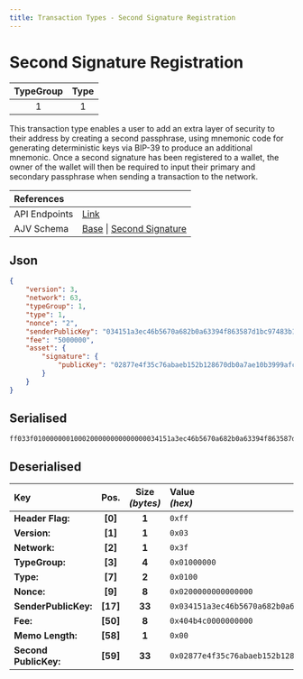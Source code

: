 ```yaml
---
title: Transaction Types - Second Signature Registration
---
```


# Second Signature Registration

| TypeGroup | Type  |
| :-------: | :---: |
|     1     |   1   |

This transaction type enables a user to add an extra layer of security to their address by creating a second passphrase, using mnemonic code for generating deterministic keys via BIP-39 to produce an additional mnemonic. Once a second signature has been registered to a wallet, the owner of the wallet will then be required to input their primary and secondary passphrase when sending a transaction to the network.

| References    |                                                                                                                                                                                                                                                                                                                             |
| :------------ | :-------------------------------------------------------------------------------------------------------------------------------------------------------------------------------------------------------------------------------------------------------------------------------------------------------------------------- |
| API Endpoints | [Link](/api/public-rest-api/endpoints/transactions)                                                                                                                                                                                                                                                                         |
| AJV Schema    | [Base](https://github.com/Solar-network/core/blob/0c03aaf1feebb77bd33117110c358636bf14d9c0/packages/crypto/src/transactions/types/schemas.ts#L17-L46) \| [Second Signature](https://github.com/Solar-network/core/blob/0c03aaf1feebb77bd33117110c358636bf14d9c0/packages/crypto/src/transactions/types/schemas.ts#L77-L101) |

## Json

```json
{
    "version": 3,
    "network": 63,
    "typeGroup": 1,
    "type": 1,
    "nonce": "2",
    "senderPublicKey": "034151a3ec46b5670a682b0a63394f863587d1bc97483b1b6c70eb58e7f0aed192",
    "fee": "5000000",
    "asset": {
        "signature": {
            "publicKey": "02877e4f35c76abaeb152b128670db0a7ae10b3999afcd28a42938b653fbf87ae9"
        }
    }
}
```

## Serialised

```shell
ff033f0100000001000200000000000000034151a3ec46b5670a682b0a63394f863587d1bc97483b1b6c70eb58e7f0aed192404b4c00000000000002877e4f35c76abaeb152b128670db0a7ae10b3999afcd28a42938b653fbf87ae9
```

## Deserialised

| Key                   |   Pos.   | Size<br/>_(bytes)_ | Value<br/>_(hex)_                                                      |
| :-------------------- | :------: | :----------------: | :--------------------------------------------------------------------- |
| **Header Flag:**      | **[0]**  |       **1**        | `0xff`                                                                 |
| **Version:**          | **[1]**  |       **1**        | `0x03`                                                                 |
| **Network:**          | **[2]**  |       **1**        | `0x3f`                                                                 |
| **TypeGroup:**        | **[3]**  |       **4**        | `0x01000000`                                                           |
| **Type:**             | **[7]**  |       **2**        | `0x0100`                                                               |
| **Nonce:**            | **[9]**  |       **8**        | `0x0200000000000000`                                                   |
| **SenderPublicKey:**  | **[17]** |       **33**       | `0x034151a3ec46b5670a682b0a63394f863587d1bc97483b1b6c70eb58e7f0aed192` |
| **Fee:**              | **[50]** |       **8**        | `0x404b4c0000000000`                                                   |
| **Memo Length:**      | **[58]** |       **1**        | `0x00`                                                                 |
| **Second PublicKey:** | **[59]** |       **33**       | `0x02877e4f35c76abaeb152b128670db0a7ae10b3999afcd28a42938b653fbf87ae9` |
